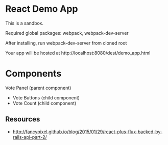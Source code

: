 # React Demo App

  This is a sandbox.

  Required global packages: webpack, webpack-dev-server

  After installing, run webpack-dev-server from cloned root

  Your app will be hosted at http://localhost:8080/dest/demo_app.html

# Components

Vote Panel (parent component)
  - Vote Buttons (child component)
  - Vote Count (child component)

## Resources
- http://fancypixel.github.io/blog/2015/01/29/react-plus-flux-backed-by-rails-api-part-2/
